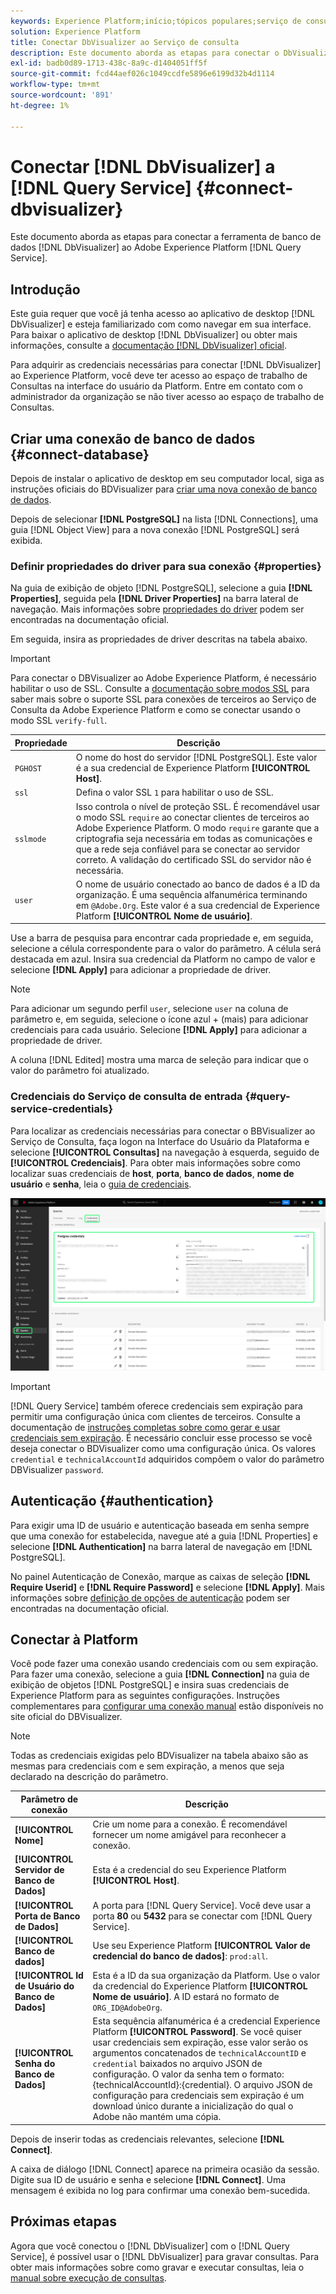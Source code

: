 ```yaml
---
keywords: Experience Platform;início;tópicos populares;serviço de consulta;serviço de consulta;Db Visualizer;DbVisualizer;db visualizer;conectar ao serviço de consulta;
solution: Experience Platform
title: Conectar DbVisualizer ao Serviço de consulta
description: Este documento aborda as etapas para conectar o DbVisualizer ao Adobe Experience Platform Query Service.
exl-id: badb0d89-1713-438c-8a9c-d1404051ff5f
source-git-commit: fcd44aef026c1049ccdfe5896e6199d32b4d1114
workflow-type: tm+mt
source-wordcount: '891'
ht-degree: 1%

---
```


# Conectar [!DNL DbVisualizer] a [!DNL Query Service] {#connect-dbvisualizer}

Este documento aborda as etapas para conectar a ferramenta de banco de dados [!DNL DbVisualizer] ao Adobe Experience Platform [!DNL Query Service].

## Introdução

Este guia requer que você já tenha acesso ao aplicativo de desktop [!DNL DbVisualizer] e esteja familiarizado com como navegar em sua interface. Para baixar o aplicativo de desktop [!DNL DbVisualizer] ou obter mais informações, consulte a [documentação [!DNL DbVisualizer] oficial](https://www.dbvis.com/download/).

Para adquirir as credenciais necessárias para conectar [!DNL  DbVisualizer] ao Experience Platform, você deve ter acesso ao espaço de trabalho de Consultas na interface do usuário da Platform. Entre em contato com o administrador da organização se não tiver acesso ao espaço de trabalho de Consultas.

## Criar uma conexão de banco de dados {#connect-database}

Depois de instalar o aplicativo de desktop em seu computador local, siga as instruções oficiais do BDVisualizer para [criar uma nova conexão de banco de dados](https://confluence.dbvis.com/display/UG130/Create+a+New+Database+Connection).

Depois de selecionar **[!DNL PostgreSQL]** na lista [!DNL Connections], uma guia [!DNL Object View] para a nova conexão [!DNL PostgreSQL] será exibida.

### Definir propriedades do driver para sua conexão {#properties}

Na guia de exibição de objeto [!DNL PostgreSQL], selecione a guia **[!DNL Properties]**, seguida pela **[!DNL Driver Properties]** na barra lateral de navegação. Mais informações sobre [propriedades do driver](https://confluence.dbvis.com/display/UG130/Configuring+Connection+Properties#ConfiguringConnectionProperties-DriverProperties) podem ser encontradas na documentação oficial.

Em seguida, insira as propriedades de driver descritas na tabela abaixo.

>[!IMPORTANT]
>
>Para conectar o DBVisualizer ao Adobe Experience Platform, é necessário habilitar o uso de SSL. Consulte a [documentação sobre modos SSL](./ssl-modes.md) para saber mais sobre o suporte SSL para conexões de terceiros ao Serviço de Consulta da Adobe Experience Platform e como se conectar usando o modo SSL `verify-full`.

| Propriedade | Descrição |
| ------ | ------ |
| `PGHOST` | O nome do host do servidor [!DNL PostgreSQL]. Este valor é a sua credencial de Experience Platform **[!UICONTROL Host]**. |
| `ssl` | Defina o valor SSL `1` para habilitar o uso de SSL. |
| `sslmode` | Isso controla o nível de proteção SSL. É recomendável usar o modo SSL `require` ao conectar clientes de terceiros ao Adobe Experience Platform. O modo `require` garante que a criptografia seja necessária em todas as comunicações e que a rede seja confiável para se conectar ao servidor correto. A validação do certificado SSL do servidor não é necessária. |
| `user` | O nome de usuário conectado ao banco de dados é a ID da organização. É uma sequência alfanumérica terminando em `@Adobe.Org`. Este valor é a sua credencial de Experience Platform **[!UICONTROL Nome de usuário]**. |

Use a barra de pesquisa para encontrar cada propriedade e, em seguida, selecione a célula correspondente para o valor do parâmetro. A célula será destacada em azul. Insira sua credencial da Platform no campo de valor e selecione **[!DNL Apply]** para adicionar a propriedade de driver.

>[!NOTE]
>
>Para adicionar um segundo perfil `user`, selecione `user` na coluna de parâmetro e, em seguida, selecione o ícone azul + (mais) para adicionar credenciais para cada usuário. Selecione **[!DNL Apply]** para adicionar a propriedade de driver.

A coluna [!DNL Edited] mostra uma marca de seleção para indicar que o valor do parâmetro foi atualizado.

### Credenciais do Serviço de consulta de entrada {#query-service-credentials}

Para localizar as credenciais necessárias para conectar o BBVisualizer ao Serviço de Consulta, faça logon na Interface do Usuário da Plataforma e selecione **[!UICONTROL Consultas]** na navegação à esquerda, seguido de **[!UICONTROL Credenciais]**. Para obter mais informações sobre como localizar suas credenciais de **host**, **porta**, **banco de dados**, **nome de usuário** e **senha**, leia o [guia de credenciais](../ui/credentials.md).

![A página Credenciais do espaço de trabalho Consultas do Experience Platform com as Credenciais e as Credenciais que Estão Expirando realçadas.](../images/clients/dbvisualizer/query-service-credentials-page.png)

>[!IMPORTANT]
>
>[!DNL Query Service] também oferece credenciais sem expiração para permitir uma configuração única com clientes de terceiros. Consulte a documentação de [instruções completas sobre como gerar e usar credenciais sem expiração](../ui/credentials.md#non-expiring-credentials). É necessário concluir esse processo se você deseja conectar o BDVisualizer como uma configuração única. Os valores `credential` e `technicalAccountId` adquiridos compõem o valor do parâmetro DBVisualizer `password`.

## Autenticação {#authentication}

Para exigir uma ID de usuário e autenticação baseada em senha sempre que uma conexão for estabelecida, navegue até a guia [!DNL Properties] e selecione **[!DNL Authentication]** na barra lateral de navegação em [!DNL PostgreSQL].

No painel Autenticação de Conexão, marque as caixas de seleção **[!DNL Require Userid]** e **[!DNL Require Password]** e selecione **[!DNL Apply]**. Mais informações sobre [definição de opções de autenticação](https://confluence.dbvis.com/display/UG140/Setting+Common+Authentication+Options) podem ser encontradas na documentação oficial.

## Conectar à Platform

Você pode fazer uma conexão usando credenciais com ou sem expiração. Para fazer uma conexão, selecione a guia **[!DNL Connection]** na guia de exibição de objetos [!DNL PostgreSQL] e insira suas credenciais de Experience Platform para as seguintes configurações. Instruções complementares para [configurar uma conexão manual](https://confluence.dbvis.com/display/UG100/Setting+Up+a+Connection+Manually) estão disponíveis no site oficial do DBVisualizer.

>[!NOTE]
>
>Todas as credenciais exigidas pelo BDVisualizer na tabela abaixo são as mesmas para credenciais com e sem expiração, a menos que seja declarado na descrição do parâmetro.

| Parâmetro de conexão | Descrição |
|---|---|
| **[!UICONTROL Nome]** | Crie um nome para a conexão. É recomendável fornecer um nome amigável para reconhecer a conexão. |
| **[!UICONTROL Servidor de Banco de Dados]** | Esta é a credencial do seu Experience Platform **[!UICONTROL Host]**. |
| **[!UICONTROL Porta de Banco de Dados]** | A porta para [!DNL Query Service]. Você deve usar a porta **80** ou **5432** para se conectar com [!DNL Query Service]. |
| **[!UICONTROL Banco de dados]** | Use seu Experience Platform **[!UICONTROL Valor de credencial do banco de dados]**: `prod:all`. |
| **[!UICONTROL Id de Usuário do Banco de Dados]** | Esta é a ID da sua organização da Platform. Use o valor da credencial do Experience Platform **[!UICONTROL Nome de usuário]**. A ID estará no formato de `ORG_ID@AdobeOrg`. |
| **[!UICONTROL Senha do Banco de Dados]** | Esta sequência alfanumérica é a credencial Experience Platform **[!UICONTROL Password]**. Se você quiser usar credenciais sem expiração, esse valor serão os argumentos concatenados de `technicalAccountID` e `credential` baixados no arquivo JSON de configuração. O valor da senha tem o formato: {technicalAccountId}:{credential}. O arquivo JSON de configuração para credenciais sem expiração é um download único durante a inicialização do qual o Adobe não mantém uma cópia. |

Depois de inserir todas as credenciais relevantes, selecione **[!DNL Connect]**.

A caixa de diálogo [!DNL Connect] aparece na primeira ocasião da sessão. Digite sua ID de usuário e senha e selecione **[!DNL Connect]**. Uma mensagem é exibida no log para confirmar uma conexão bem-sucedida.

## Próximas etapas

Agora que você conectou o [!DNL DbVisualizer] com o [!DNL Query Service], é possível usar o [!DNL DbVisualizer] para gravar consultas. Para obter mais informações sobre como gravar e executar consultas, leia o [manual sobre execução de consultas](../best-practices/writing-queries.md).
